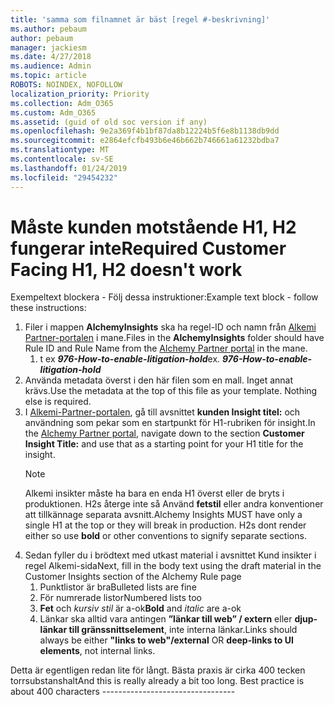 ```yaml
---
title: 'samma som filnamnet är bäst [regel #-beskrivning]'
ms.author: pebaum
author: pebaum
manager: jackiesm
ms.date: 4/27/2018
ms.audience: Admin
ms.topic: article
ROBOTS: NOINDEX, NOFOLLOW
localization_priority: Priority
ms.collection: Adm_O365
ms.custom: Adm_O365
ms.assetid: (guid of old soc version if any)
ms.openlocfilehash: 9e2a369f4b1bf87da8b12224b5f6e8b1138db9dd
ms.sourcegitcommit: e2864efcfb493b6e46b662b746661a61232bdba7
ms.translationtype: MT
ms.contentlocale: sv-SE
ms.lasthandoff: 01/24/2019
ms.locfileid: "29454232"
---
```

# <a name="required-customer-facing-h1-h2-doesnt-work"></a><span data-ttu-id="22024-102">Måste kunden motstående H1, H2 fungerar inte</span><span class="sxs-lookup"><span data-stu-id="22024-102">Required Customer Facing H1, H2 doesn't work</span></span>
<span data-ttu-id="22024-103">Exempeltext blockera - Följ dessa instruktioner:</span><span class="sxs-lookup"><span data-stu-id="22024-103">Example text block - follow these instructions:</span></span>

1. <span data-ttu-id="22024-104">Filer i mappen **AlchemyInsights** ska ha regel-ID och namn från [Alkemi Partner-portalen](https://alchemyportal.azurewebsites.net) i mane.</span><span class="sxs-lookup"><span data-stu-id="22024-104">Files in the **AlchemyInsights** folder should have Rule ID and Rule Name from the [Alchemy Partner portal](https://alchemyportal.azurewebsites.net) in the mane.</span></span>
    1. <span data-ttu-id="22024-p101">t ex ***976-How-to-enable-litigation-hold***</span><span class="sxs-lookup"><span data-stu-id="22024-p101">ex. ***976-How-to-enable-litigation-hold***</span></span>
1. <span data-ttu-id="22024-p102">Använda metadata överst i den här filen som en mall. Inget annat krävs.</span><span class="sxs-lookup"><span data-stu-id="22024-p102">Use the metadata at the top of this file as your template. Nothing else is required.</span></span>
1. <span data-ttu-id="22024-109">I [Alkemi-Partner-portalen](https://alchemyportal.azurewebsites.net), gå till avsnittet **kunden Insight titel:** och användning som pekar som en startpunkt för H1-rubriken för insight.</span><span class="sxs-lookup"><span data-stu-id="22024-109">In the [Alchemy Partner portal](https://alchemyportal.azurewebsites.net), navigate down to the section **Customer Insight Title:** and use that as a starting point for your H1 title for the insight.</span></span> 
    > [!NOTE]
    > <span data-ttu-id="22024-p103">Alkemi insikter måste ha bara en enda H1 överst eller de bryts i produktionen. H2s återge inte så Använd **fetstil** eller andra konventioner att tillkännage separata avsnitt.</span><span class="sxs-lookup"><span data-stu-id="22024-p103">Alchemy Insights MUST have only a single H1 at the top or they will break in production. H2s dont render either so use **bold** or other conventions to signify separate sections.</span></span>
1. <span data-ttu-id="22024-112">Sedan fyller du i brödtext med utkast material i avsnittet Kund insikter i regel Alkemi-sida</span><span class="sxs-lookup"><span data-stu-id="22024-112">Next, fill in the body text using the draft material in the Customer Insights section of the Alchemy Rule page</span></span>
    1. <span data-ttu-id="22024-113">Punktlistor är bra</span><span class="sxs-lookup"><span data-stu-id="22024-113">Bulleted lists are fine</span></span>
    1. <span data-ttu-id="22024-114">För numrerade listor</span><span class="sxs-lookup"><span data-stu-id="22024-114">Numbered lists too</span></span>
    1. <span data-ttu-id="22024-115">**Fet** och *kursiv stil* är a-ok</span><span class="sxs-lookup"><span data-stu-id="22024-115">**Bold** and *italic* are a-ok</span></span>
    1. <span data-ttu-id="22024-116">Länkar ska alltid vara antingen **”länkar till web” / extern** eller **djup-länkar till gränssnittselement**, inte interna länkar.</span><span class="sxs-lookup"><span data-stu-id="22024-116">Links should always be either **"links to web"/external** OR **deep-links to UI elements**, not internal links.</span></span>

<span data-ttu-id="22024-p104">Detta är egentligen redan lite för långt. Bästa praxis är cirka 400 tecken torrsubstanshalt</span><span class="sxs-lookup"><span data-stu-id="22024-p104">And this is really already a bit too long. Best practice is about 400 characters ---------------------------------</span></span>